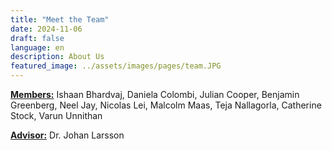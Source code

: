 ```yaml
---
title: "Meet the Team"
date: 2024-11-06
draft: false
language: en
description: About Us
featured_image: ../assets/images/pages/team.JPG
---
```


<ins>**Members:**</ins> Ishaan Bhardvaj, Daniela Colombi, Julian Cooper, Benjamin Greenberg, Neel Jay, Nicolas Lei, Malcolm Maas, Teja Nallagorla, Catherine Stock, Varun Unnithan

<ins>**Advisor:**</ins> Dr. Johan Larsson
